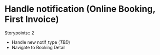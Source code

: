 # Handle notification (Online Booking, First Invoice)

Storypoints:: 2

- Handle new notif\_type (_TBD_)
- Navigate to Booking Detail